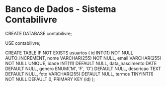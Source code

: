 # Banco de Dados - Sistema Contabilivre
CREATE DATABASE contabilivre;

USE contabilivre;

CREATE TABLE IF NOT EXISTS usuarios (
    id INT(11) NOT NULL AUTO_INCREMENT,
    nome VARCHAR(255) NOT NULL,
    email VARCHAR(255) NOT NULL UNIQUE,
    idade INT(11) DEFAULT NULL,
    data_nascimento DATE DEFAULT NULL,
    genero ENUM('M', 'F', 'O') DEFAULT NULL,
    descricao TEXT DEFAULT NULL,
    foto VARCHAR(255) DEFAULT NULL,
    termos TINYINT(1) NOT NULL DEFAULT 0,
    PRIMARY KEY (id)
);

